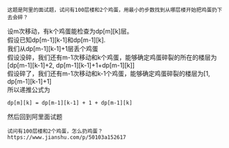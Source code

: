 ```
这题是阿里的面试题，试问有100层楼和2个鸡蛋，用最小的步数找到从哪层楼开始把鸡蛋扔下去会碎？
```
设m次移动，有k个鸡蛋能检查为dp[m][k]层。</br>
假设已知dp[m-1][k-1]和dp[m-1][k].</br>
我们从dp[m-1][k-1]+1层丢个鸡蛋</br>
假设没碎，我们还有m-1次移动和k个鸡蛋，能够确定鸡蛋碎裂的所在的楼层为[dp[m-1][k-1]+2, dp[m-1][k-1]+1+dp[m-1][k]]</br>
假设碎了，我们还有m-1次移动和k-1个鸡蛋，能够确定鸡蛋碎裂的楼层为[1, dp[m-1][k-1]+1]</br>
所以递推公式为
```
dp[m][k] = dp[m-1][k-1] + 1 + dp[m-1][k]
```
然后回到阿里面试题
```
试问有100层楼和2个鸡蛋，怎么扔鸡蛋？
https://www.jianshu.com/p/50103a152617
```
